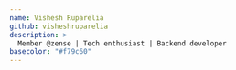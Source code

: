 ```yaml
---
name: Vishesh Ruparelia
github: visheshruparelia
description: >
  Member @zense | Tech enthusiast | Backend developer
basecolor: "#f79c60"
---
```

